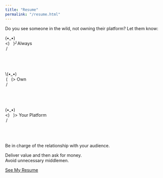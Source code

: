 ```yaml
---
title: "Resume"
permalink: "/resume.html"
---
```



Do you see someone in the wild, not owning their platform? Let them know:


(•_•)<br />
<)&nbsp;&nbsp;&nbsp;)╯Always<br />
 /&nbsp;&nbsp;&nbsp;\
<br /><br /><br />

\\(•_•)<br />
 (&nbsp;&nbsp;&nbsp;(>  Own<br />
 /&nbsp;&nbsp;&nbsp;\
<br /><br /><br />

(•_•)<br />
<)&nbsp;&nbsp;&nbsp;)>  Your Platform<br />
 /&nbsp;&nbsp;&nbsp;\
<br /><br /><br />


Be in charge of the relationship with your audience.<br />

Deliver value and then ask for money.<br /> Avoid unnecessary middlemen.<br />

<a class="btn btn-danger" href="https://drive.google.com/file/d/1SM_9W7sXNrizq--yPB_9IeajtB0xprjP/view?usp=sharing">See My Resume</a>